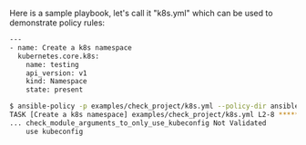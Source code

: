 Here is a sample playbook, let's call it "k8s.yml" which can be used to demonstrate policy rules:

```bash
---
- name: Create a k8s namespace
  kubernetes.core.k8s:
    name: testing
    api_version: v1
    kind: Namespace
    state: present
```

```bash
$ ansible-policy -p examples/check_project/k8s.yml --policy-dir ansible-policybook-examples/policy/infra/k8s/
TASK [Create a k8s namespace] examples/check_project/k8s.yml L2-8 ****************************************************************
... check_module_arguments_to_only_use_kubeconfig Not Validated
    use kubeconfig
```
